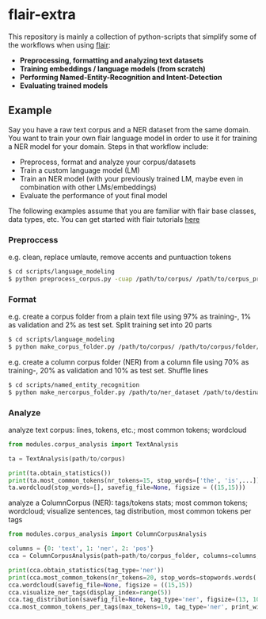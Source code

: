 # flair-extra

This repository is mainly a collection of python-scripts that simplify some of the workflows when using [flair](https://github.com/flairNLP/flair):
* **Preprocessing, formatting and analyzing text datasets**
* **Training embeddings / language models (from scratch)**
* **Performing Named-Entity-Recognition and Intent-Detection**
* **Evaluating trained models**

## Example
Say you have a raw text corpus and a NER dataset from the same domain. You want to train your own flair language model in order to use it for training a NER model for your domain. Steps in that workflow include:
* Preprocess, format and analyze your corpus/datasets
* Train a custom language model (LM)
* Train an NER model (with your previously trained LM, maybe even in combination with other LMs/embeddings)
* Evaluate the performance of yout final model

The following examples assume that you are familiar with flair base classes, data types, etc. You can get started with flair tutorials [here](https://github.com/flairNLP/flair/blob/master/resources/docs/TUTORIAL_1_BASICS.md)

### Preproccess
e.g. clean, replace umlaute, remove accents and puntuaction tokens
```bash
$ cd scripts/language_modeling
$ python preprocess_corpus.py -cuap /path/to/corpus/ /path/to/corpus_proc/
```

### Format
e.g. create a corpus folder from a plain text file using 97% as training-, 1% as validation and 2% as test set. Split training set into 20 parts
```bash
$ cd scripts/language_modeling
$ python make_corpus_folder.py /path/to/corpus/ /path/to/corpus/folder/ -p 97-1-2 -s 20
```

e.g. create a column corpus folder (NER) from a column file using 70% as training-, 20% as validation and 10% as test set. Shuffle lines
```bash
$ cd scripts/named_entity_recognition
$ python make_nercorpus_folder.py /path/to/ner_dataset /path/to/destination/ -p 70-20-10 --shuffle
```

### Analyze
analyze text corpus: lines, tokens, etc.; most common tokens; wordcloud
```python
from modules.corpus_analysis import TextAnalysis

ta = TextAnalysis(path/to/corpus)

print(ta.obtain_statistics())
print(ta.most_common_tokens(nr_tokens=15, stop_words=['the', 'is',...]))
ta.wordcloud(stop_words=[], savefig_file=None, figsize = ((15,15)))
```

analyze a ColumnCorpus (NER): tags/tokens stats; most common tokens; wordcloud; visualize sentences, tag distribution, most common tokens per tags
```python
from modules.corpus_analysis import ColumnCorpusAnalysis

columns = {0: 'text', 1: 'ner', 2: 'pos'}
cca = ColumnCorpusAnalysis(path=path/to/corpus_folder, columns=columns, tag_types=['ner', 'pos'])

print(cca.obtain_statistics(tag_type='ner'))
print(cca.most_common_tokens(nr_tokens=20, stop_words=stopwords.words('german')))
cca.wordcloud(savefig_file=None, figsize = ((15,15))
cca.visualize_ner_tags(display_index=range(5))
cca.tag_distribution(savefig_file=None, tag_type='ner', figsize=(13, 10))
cca.most_common_tokens_per_tags(max_tokens=10, tag_type='ner', print_without_count=True)
```
